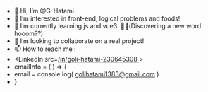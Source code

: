 - 👋 Hi, I’m @G-Hatami
- 👀 I’m interested in front-end, logical problems and foods!
- 🌱 I’m currently learning js and vue3. (ِِDiscovering a new word hooom??)
- 💞️ I’m looking to collaborate on a real project!
- 📫 How to reach me :
- <LinkedIn src=[/in/goli-hatami-230645308 ](/in/goli-hatami-230645308?lipi)>
- emailInfo = ( ) =>  {
-  email  = console.log( golihatami1383@gmail.com )
- }


<!---
G-Hatami/G-Hatami is a ✨ special ✨ repository because its `README.md` (this file) appears on your GitHub profile.
You can click the Preview link to take a look at your changes.
--->
